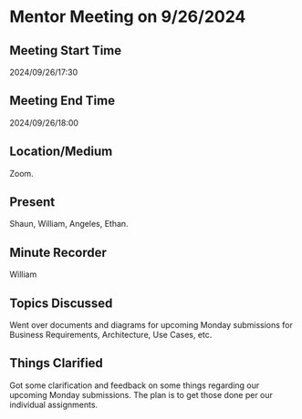 # Mentor Meeting on 9/26/2024

## Meeting Start Time

2024/09/26/17:30

## Meeting End Time

2024/09/26/18:00

## Location/Medium

Zoom.

## Present

Shaun, William, Angeles, Ethan.

## Minute Recorder

William

## Topics Discussed

Went over documents and diagrams for upcoming Monday submissions for Business Requirements, Architecture, Use Cases, etc.

## Things Clarified

Got some clarification and feedback on some things regarding our upcoming Monday submissions. The plan is to get those done per our individual assignments.